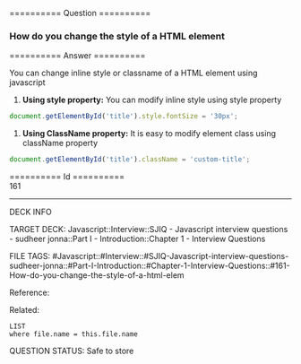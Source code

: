 ========== Question ==========  

### How do you change the style of a HTML element  

========== Answer ==========  

You can change inline style or classname of a HTML element using javascript

1. **Using style property:** You can modify inline style using style property

```javascript
document.getElementById('title').style.fontSize = '30px';
```

1. **Using ClassName property:** It is easy to modify element class using className property

```javascript
document.getElementById('title').className = 'custom-title';
```

========== Id ==========  
161

---

DECK INFO

TARGET DECK: Javascript::Interview::SJIQ - Javascript interview questions - sudheer jonna::Part I - Introduction::Chapter 1 - Interview Questions

FILE TAGS: #Javascript::#Interview::#SJIQ-Javascript-interview-questions-sudheer-jonna::#Part-I-Introduction::#Chapter-1-Interview-Questions::#161-How-do-you-change-the-style-of-a-html-elem

Reference:

Related:

```dataview
LIST
where file.name = this.file.name
```

QUESTION STATUS: Safe to store
